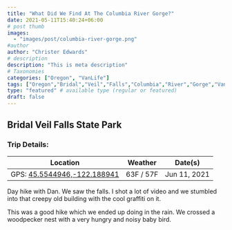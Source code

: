 ```yaml
---
title: "What Did We Find At The Columbia River Gorge?"
date: 2021-05-11T15:40:24+06:00
# post thumb
images:
  - "images/post/columbia-river-gorge.png"
#author
author: "Christer Edwards"
# description
description: "This is meta description"
# Taxonomies
categories: ["Oregon", "VanLife"]
tags: ["Oregon","Bridal","Veil","Falls","Columbia","River","Gorge","VanLife"]
type: "featured" # available type (regular or featured)
draft: false
---
```


## Bridal Veil Falls State Park
### Trip Details:

| Location                                                             | Weather   | Date(s)      |
|----------------------------------------------------------------------|-----------|--------------|
| GPS: [45.5544946,-122.188941](https://goo.gl/maps/xxKwhcqpB1PBc7RA9) | 63F / 57F | Jun 11, 2021 |

Day hike with Dan. We saw the falls. I shot a lot of video and we stumbled into
that creepy old building with the cool graffiti on it.

This was a good hike which we ended up doing in the rain. We crossed a
woodpecker nest with a very hungry and noisy baby bird.
